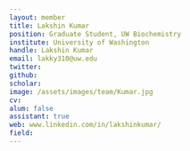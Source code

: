 ```yaml
---
layout: member
title: Lakshin Kumar
position: Graduate Student, UW Biochemistry
institute: University of Washington
handle: Lakshin Kumar
email: lakky310@uw.edu
twitter: 
github: 
scholar: 
image: /assets/images/team/Kumar.jpg
cv: 
alum: false
assistant: true
web: www.linkedin.com/in/lakshinkumar/
field: 
---
```







